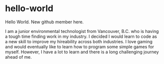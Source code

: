 # hello-world
Hello World. New github member here.

I am a junior environmental technologist from Vancouver, B.C. who is having a tough time finding work in my industry. I decided I would learn to code as a new skill to improve my hireability across both industries. I love gaming and would eventually like to learn how to program some simple games for myself. However, I have a lot to learn and there is a long challenging journey ahead of me.
